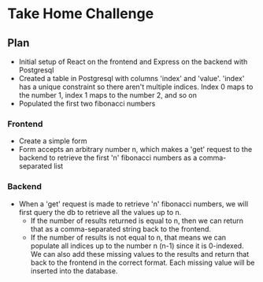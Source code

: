 # Take Home Challenge
## Plan
- Initial setup of React on the frontend and Express on the backend with Postgresql
- Created a table in Postgresql with columns 'index' and 'value'. 'index' has a unique constraint so there aren't multiple indices. Index 0 maps to the number 1, index 1 maps to the number 2, and so on
- Populated the first two fibonacci numbers
### Frontend
- Create a simple form
- Form accepts an arbitrary number n, which makes a 'get' request to the backend to retrieve the first 'n' fibonacci numbers as a comma-separated list
### Backend
- When a 'get' request is made to retrieve 'n' fibonacci numbers, we will first query the db to retrieve all the values up to n.
    - If the number of results returned is equal to n, then we can return that as a comma-separated string back to the frontend.
    - If the number of results is not equal to n, that means we can populate all indices up to the number n (n-1) since it is 0-indexed. We can also add these missing values to the results and return that back to the frontend in the correct format. Each missing value will be inserted into the database.
